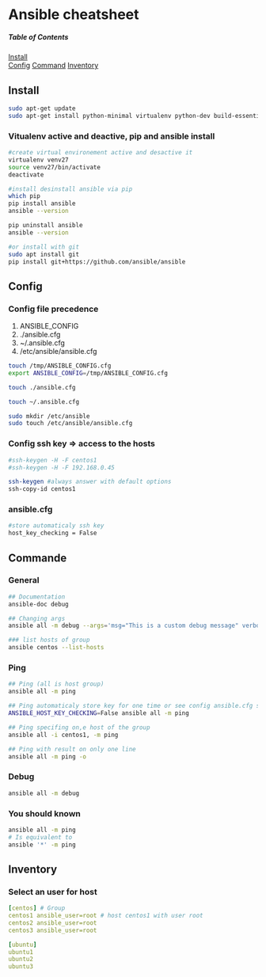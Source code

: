 # Ansible cheatsheet

##### Table of Contents
[Install](#install)  
[Config](#config)
[Command](#command)
[Inventory](#inventory)

<a name="install"/>

## Install  
```bash
sudo apt-get update
sudo apt-get install python-minimal virtualenv python-dev build-essential
```
### Vitualenv active and deactive, pip and ansible install

```bash
#create virtual environement active and desactive it
virtualenv venv27
source venv27/bin/activate
deactivate

#install desinstall ansible via pip
which pip
pip install ansible
ansible --version

pip uninstall ansible
ansible --version

#or install with git
sudo apt install git
pip install git+https://github.com/ansible/ansible

```

<a name="config"/>

## Config

### Config file precedence

1. ANSIBLE_CONFIG
2. ./ansible.cfg
3. ~/.ansible.cfg
4. /etc/ansible/ansible.cfg

```bash
touch /tmp/ANSIBLE_CONFIG.cfg
export ANSIBLE_CONFIG=/tmp/ANSIBLE_CONFIG.cfg

touch ./ansible.cfg

touch ~/.ansible.cfg

sudo mkdir /etc/ansible
sudo touch /etc/ansible/ansible.cfg
```

### Config ssh key => access to the hosts

```bash
#ssh-keygen -H -F centos1
#ssh-keygen -H -F 192.168.0.45

ssh-keygen #always answer with default options
ssh-copy-id centos1
```

### ansible.cfg

```bash
#store automaticaly ssh key
host_key_checking = False
```

<a name="command"/>

## Commande

### General 

```bash
## Documentation
ansible-doc debug

## Changing args
ansible all -m debug --args='msg="This is a custom debug message" verbosity=3'

### list hosts of group
ansible centos --list-hosts
```

### Ping
```bash
## Ping (all is host group)
ansible all -m ping

## Ping automaticaly store key for one time or see config ansible.cfg section for permanent settings
ANSIBLE_HOST_KEY_CHECKING=False ansible all -m ping

## Ping specifing on,e host of the group
ansible all -i centos1, -m ping

## Ping with result on only one line
ansible all -m ping -o
```

### Debug

```bash
ansible all -m debug
```

### You should known

```bash
ansible all -m ping
# Is equivalent to
ansible '*' -m ping
```

<a name="inventory"/>

## Inventory

### Select an user for host

```yaml
[centos] # Group
centos1 ansible_user=root # host centos1 with user root
centos2 ansible_user=root
centos3 ansible_user=root

[ubuntu]
ubuntu1
ubuntu2
ubuntu3
```
